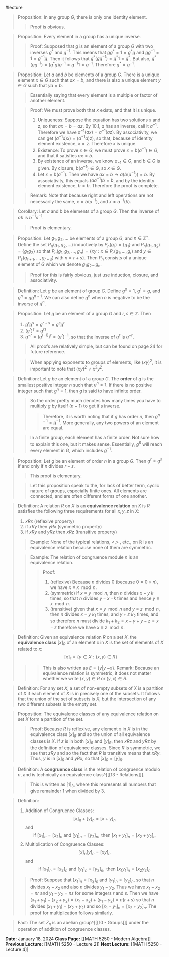 #lecture 

>Proposition: In any group $G$, there is only one identity element.
>>Proof is obvious.

>Proposition: Every element in a group has a unique inverse.
>>Proof: Supposed that $g$ is an element of a group $G$ with two inverses $g^*$ and $g^{-1}$. This means that $gg^*=1=g^*g$  and $gg^{-1}=1=g^{-1}g$. Then it follows that $g^*(gg^{-1})=g^*1=g^*$. But also, $g^*(gg^{-1})=(g^*g)g^{-1}=g^{-1}1=g^{-1}$. Therefore $g^*=g^{-1}$.

>Proposition: Let $a$ and $b$ be elements of a group $G$. There is a unique element $x \in G$ such that $ax=b$, and there is also a unique element $y \in G$ such that $ya=b$. 
>>Essentially saying that every element is a multiple or factor of another element.
>
>>Proof: We must prove both that $x$ exists, and that it is unique. 
>>1. Uniqueness: Suppose the equation has two solutions $x$ and $z$, so that $ax=b=az$. By 10.1, $a$ has an inverse, call it $a^{-1}$. Therefore we have $a^{-1}(ax)=a^{-1}(az)$. By associativity, we can get $(a^{-1}a)x)=(a^{-1}a)z)$, so that, because of identity element existence, $x=z$. Therefore $x$ is unique.
>>2. Existence: To prove $x \in G$, we must prove $x=b(a^{-1}) \in G$, and that it satisfies $ax=b$. 
>>	1. By existence of an inverse, we know $a_{-1} \in G$, and $b \in G$ is given. By closure, $b(a^{-1}) \in G$, so $x \in G$. 
>>	2. Let $x=b(a^{-1})$. Then we have $ax=b \rightarrow a(b(a^{-1}))=b$. By associativity, this equals $(aa^{-1})b=b$, and by the identity element existence, $b=b$. 
>>Therefore the proof is complete. 
>
>>Remark: Note that because right and left operations are not necessarily the same, $x=b(a^{-1})$, and $x \neq a^{-1}(b)$.

>Corollary: Let $a$ and $b$ be elements of a group $G$. Then the inverse of $ab$ is $b^{-1}a^{-1}$.
>>Proof is elementary.

>Proposition: Let $g_1, g_2, \dots$ be elements of a group $G$, and $n \in \mathbb{Z}^+$. Define the set $P_n(g_1,g_2,\dots)$ inductively by $P_n(g_1)=\{g_1\}$ and $P_n(g_1,g_{2})=\{g_1g_{2}\}$ so that $P_n(g_1,g_2,\dots,g_n)=\{xy: x \in P_r(g_1,\dots,g_r) \text{ and } y \in P_s(g_{r+1}, \dots, g_{r+s}) \text{ with } n=r+s\}$. Then $P_n$ consists of a unique element of $G$ which we denote $g_1g_2\dots g_n$.
>>Proof for this is fairly obvious, just use induction, closure, and associativity.

>Definition: Let $g$ be an element of group $G$. Define $g^0=1$, $g^1=g$, and $g^n=gg^{n-1}$. We can also define $g^n$ when $n$ is negative to be the inverse of $g^{n}$. 

>Proposition: Let $g$ be an element of a group $G$ and $r,s \in \mathbb{Z}$. Then
>1. $g^rg^s=g^{r+s}=g^sg^r$
>2. $(g^r)^s=g^{rs}$
>3. $g^{-r}=(g^{(-1)})^r=(g^r)^{-1}$, so that the inverse of $g^r$ is $g^{-r}$.
>>All proofs are relatively simple, but can be found on page 24 for future reference. 
>
>>When applying exponents to groups of elements, like $(xy)^2$, it is important to note that $(xy)^2 \neq x^2y^2$. 

>Definition: Let $g$ be an element of a group $G$. The **order** of $g$ is the smallest positive integer $n$ such that $g^n=1$. If there is no positive integer such that $g^n=1$, then $g$ is said to have infinite order.
>>So the order pretty much denotes how many times you have to multiply $g$ by itself ($n-1$) to get it's inverse. 
>>>Therefore, it is worth noting that if $g$ has order $n$, then $g^{n-1}=g^{-1}$. More generally, any two powers of an element are equal.
>
>>In a finite group, each element has a finite order. Not sure how to explain this one, but it makes sense. Essentially, $g^n$ will reach every element in $G$, which includes $g^{-1}$. 

>Proposition: Let $g$ be an element of order $n$ in a group $G$. Then $g^r=g^s$ if and only if $n$ divides $r-s$. 
>>This proof is elementary.
>
>>Let this proposition speak to the, for lack of better term, cyclic nature of groups, especially finite ones. All elements are connected, and are often different forms of one another. 

>Definition: A relation $R$ on $X$ is an **equivalence relation** on $X$ is $R$ satisfies the following three requirements for all $x,y,z$ in $X$:
>1. $xRx$ (reflexive property)
>2. if $xRy$ then $yRx$ (symmetric property)
>3. if $xRy$ and $yRz$ then $xRz$ (transitive property)
>>Example: None of the typical relations, $<,>$ , etc., on $\mathbb{R}$ is an equivalence relation because none of them are symmetric.
>
>>Example: The relation of congruence module $n$ is an equivalence relation. 
>>>Proof: 
>>>1. (reflexive) Because $n$ divides 0 (because $0= 0 \times n$), we have $x \equiv x \mod n$. 
>>>2. (symmetric) if $x \equiv y \mod n$, then $n$ divides $x-y$ $k$ times, so that $n$ divides $y-x$ $-k$ times and hence $y \equiv x \mod n$.
>>>3. (transitive) given that $x \equiv y \mod n$ and $y \equiv z \mod n$, then $n$ divides $x-y$ $k_1$ times, and $y+z$ $k_2$ times, and so therefore $n$ must divide $k_1 + k_2 = x - y + y - z = x - z$ therefore we have $x \equiv z \mod n$.

>Definition: Given an equivalence relation $R$ on a set $X$, the **equivalence class** $[x]_R$ of an element $x$ in $X$ is the set of elements of $X$ related to $x$: $$[x]_r = \{y \in X: (x,y) \in R\}$$
>>>This is also written as $E = \{y|y$ ~$x\}$. 
>>Remark: Because an equivalence relation is symmetric, it does not matter whether we write $(x,y) \in R$ or $(y,x) \in R$. 

>Definition: For any set $X$, a set of non-empty subsets of $X$ is a partition of $X$ if each element of $X$ is in precisely one of the subsets. It follows that the union of the set of subsets is $X$, but the intersection of any two different subsets is the empty set.

>Proposition: The equivalence classes of any equivalence relation on  set $X$ form a partition of the set.
>>Proof: Because $R$ is reflexive, any element $x$ in $X$ is in the equivalence class $[x]_R$ and so the union of all equivalence classes is $X$. If $z$ is in both $[x]_R$ and $[y]_R$, then $xRz$ and $yRz$ by the definition of equivalence classes. Since $R$ is symmetric, we see that $zRy$ and so the fact that $R$ is transitive means that $xRy$. Thus, $y$ is in $[x]_R$ and $yRx$, so that $[x]_R = [y]_R$. 

>Definition: A **congruence class** is the relation of congruence modulo $n$, and is technically an equivalence class^[[[13 - Relations]]]. 
>
>>This is written as $[1]_3$, where this represents all numbers that give remainder $1$ when divided by $3$. 

>Definition:
>1. Addition of Congruence Classes: $$[x]_{n}  +[y]_{n}=[x+y]_{n}$$
>and $$ \text{if } [x_{1}]_{n} = [x_{2}]_{n} \text{ and } [y_{1}]_{n} = [y_{2}]_{n}, \text{ then } [x_{1}+y_{1}]_{n} = [x_{2}+y_{2}]_{n}$$
>2. Multiplication of Congruence Classes: $$[x]_{n}[y]_{n}=[xy]_{n}$$
>and $$ \text{if } [x_{1}]_{n} = [x_{2}]_{n} \text{ and } [y_{1}]_{n} = [y_{2}]_{n}, \text{ then } [x_{1}y_{1}]_{n} = [x_{2}y_{2}]_{n}$$
>>Proof: Suppose that $[x_1]_n=[x_2]_n$ and $[y_1]_n=[y_2]_n$, so that $n$ divides $x_1-x_2$ and also $n$ divides $y_1-y_2$. Thus we have $x_1 - x_2=nr$ and $y_1-y_2=ns$ for some integers $r$ and $s$. Then we have $(x_1+y_1)-(x_2+y_2)=(x_1-x_2)+(y_1-y_2)=n(r+s)$ so that $n$ divides $(x_1+y_1)-(x_2+y_2)$ and so $[x_1+y_1]_n=[x_2+y_2]_n$.
>>The proof for multiplication follows similarly.

>Fact: The set $Z_n$ is an abelian group^[[[10 - Groups]]] under the operation of addition of congruence classes.

**Date:** January 18, 2024
**Class Page:** [[MATH 5250 - Modern Algebra]]
**Previous Lecture:** [[MATH 5250 - Lecture 2]]
**Next Lecture:** [[MATH 5250 - Lecture 4]]